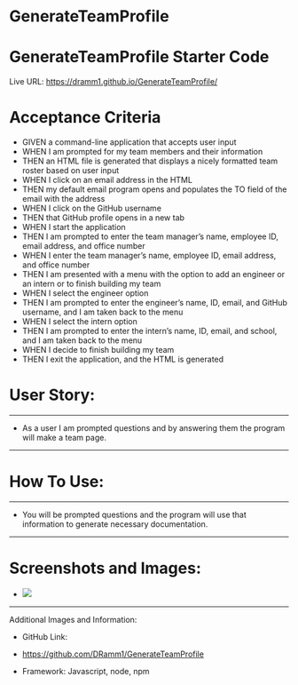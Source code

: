 # GenerateTeamProfile

# GenerateTeamProfile Starter Code
Live URL: https://dramm1.github.io/GenerateTeamProfile/

# Acceptance Criteria
- GIVEN a command-line application that accepts user input
-  WHEN I am prompted for my team members and their information
- THEN an HTML file is generated that displays a nicely formatted team roster based on user input
- WHEN I click on an email address in the HTML
- THEN my default email program opens and populates the TO field of the email with the address
- WHEN I click on the GitHub username
- THEN that GitHub profile opens in a new tab
- WHEN I start the application
- THEN I am prompted to enter the team manager’s name, employee ID, email address, and office number
- WHEN I enter the team manager’s name, employee ID, email address, and office number
- THEN I am presented with a menu with the option to add an engineer or an intern or to finish building my team
- WHEN I select the engineer option
- THEN I am prompted to enter the engineer’s name, ID, email, and GitHub username, and I am taken back to the menu
- WHEN I select the intern option
- THEN I am prompted to enter the intern’s name, ID, email, and school, and I am taken back to the menu
- WHEN I decide to finish building my team
- THEN I exit the application, and the HTML is generated

# User Story:
------------
- As a user I am prompted questions and by answering them the program will make a team page.
--------------------------------------

# How To Use:
-------------
- You will be prompted questions and the program will use that information to generate necessary documentation.
------------------

# Screenshots and Images:
- ![]([https://github.com/DRamm1///main/assets/images/](https://github.com/DRamm1/GenerateTeamProfile/blob/main/assets/images/mock%20up.png))
------------------
 Additional Images and Information:

- GitHub Link:

- https://github.com/DRamm1/GenerateTeamProfile

- Framework:
Javascript, node, npm
